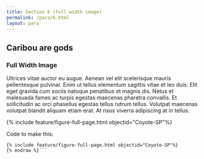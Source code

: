 ```yaml
---
title: Section 6 (full width image)
permalink: /para/6.html
layout: para
---
```


## Caribou are gods

### Full Width Image

Ultrices vitae auctor eu augue. Aenean vel elit scelerisque mauris pellentesque pulvinar. Enim ut tellus elementum sagittis vitae et leo duis. Elit eget gravida cum sociis natoque penatibus et magnis dis. Netus et malesuada fames ac turpis egestas maecenas pharetra convallis. Et sollicitudin ac orci phasellus egestas tellus rutrum tellus. Volutpat maecenas volutpat blandit aliquam etiam erat. At risus viverra adipiscing at in tellus. 

{% include feature/figure-full-page.html objectid="Coyote-SP"%}


Code to make this:

``` {% raw %} 
{% include feature/figure-full-page.html objectid="Coyote-SP"%}
{% endraw %}```
